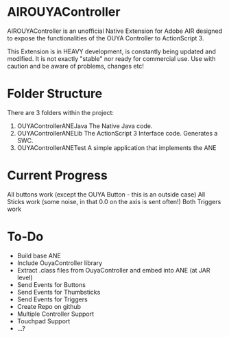 AIROUYAController
=================

AIROUYAController is an unofficial Native Extension for Adobe AIR designed to expose the functionalities of the OUYA Controller to ActionScript 3.

This Extension is in HEAVY development, is constantly being updated and modified.  It is not exactly "stable" nor ready for commercial use.  Use with caution and be aware of problems, changes etc!

Folder Structure
================

There are 3 folders within the project:
1) OUYAControllerANEJava
The Native Java code.
2) OUYAControllerANELib
The ActionScript 3 Interface code.  Generates a SWC.
3) OUYAControllerANETest
A simple application that implements the ANE

Current Progress
================

All buttons work (except the OUYA Button - this is an outside case)
All Sticks work (some noise, in that 0.0 on the axis is sent often!)
Both Triggers work

To-Do
=====

* Build base ANE
* Include OuyaController library
* Extract .class files from OuyaController and embed into ANE (at JAR level)
* Send Events for Buttons
* Send Events for Thumbsticks
* Send Events for Triggers
* Create Repo on github
* Multiple Controller Support
* Touchpad Support
* ...?